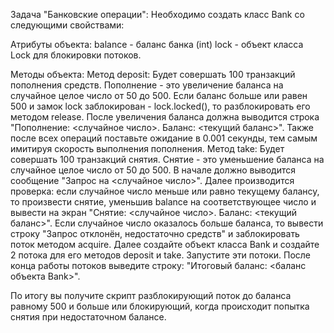 Задача "Банковские операции":
Необходимо создать класс Bank со следующими свойствами:

Атрибуты объекта:
balance - баланс банка (int)
lock - объект класса Lock для блокировки потоков.

Методы объекта:
Метод deposit:
Будет совершать 100 транзакций пополнения средств.
Пополнение - это увеличение баланса на случайное целое число от 50 до 500.
Если баланс больше или равен 500 и замок lock заблокирован - lock.locked(), то разблокировать его методом release.
После увеличения баланса должна выводится строка "Пополнение: <случайное число>. Баланс: <текущий баланс>".
Также после всех операций поставьте ожидание в 0.001 секунды, тем самым имитируя скорость выполнения пополнения.
Метод take:
Будет совершать 100 транзакций снятия.
Снятие - это уменьшение баланса на случайное целое число от 50 до 500.
В начале должно выводится сообщение "Запрос на <случайное число>".
Далее производится проверка: если случайное число меньше или равно текущему балансу, то произвести снятие, уменьшив balance на соответствующее число и вывести на экран "Снятие: <случайное число>. Баланс: <текущий баланс>".
Если случайное число оказалось больше баланса, то вывести строку "Запрос отклонён, недостаточно средств" и заблокировать поток методом acquire.
Далее создайте объект класса Bank и создайте 2 потока для его методов deposit и take. Запустите эти потоки.
После конца работы потоков выведите строку: "Итоговый баланс: <баланс объекта Bank>".

По итогу вы получите скрипт разблокирующий поток до баланса равному 500 и больше или блокирующий, когда происходит попытка снятия при недостаточном балансе.
